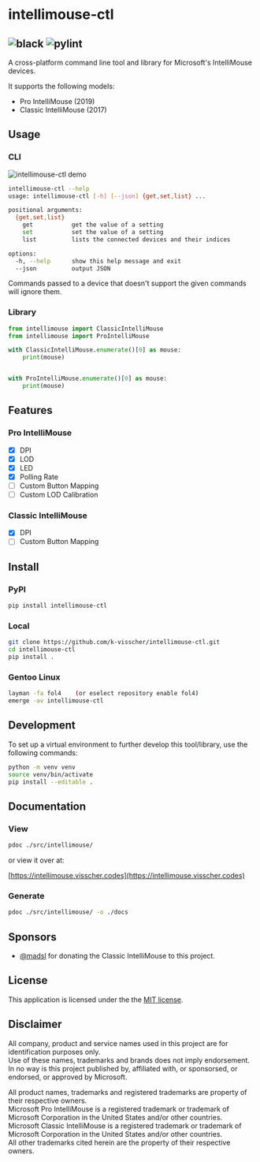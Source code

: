 # intellimouse-ctl
![black](https://img.shields.io/badge/code%20style-black-000000.svg)
![pylint](https://img.shields.io/badge/linter-pylint-00D000.svg)
---
A cross-platform command line tool and library for Microsoft's IntelliMouse devices.

It supports the following models:
* Pro IntelliMouse (2019)
* Classic IntelliMouse (2017)

## Usage
### CLI
![intellimouse-ctl demo](https://user-images.githubusercontent.com/13816979/155191134-e2c7222f-0395-48af-824a-92003c9dadfc.gif)

```bash
intellimouse-ctl --help
usage: intellimouse-ctl [-h] [--json] {get,set,list} ...

positional arguments:
  {get,set,list}
    get           get the value of a setting
    set           set the value of a setting
    list          lists the connected devices and their indices

options:
  -h, --help      show this help message and exit
  --json          output JSON
```
Commands passed to a device that doesn't support the given commands will ignore them.
### Library
```python
from intellimouse import ClassicIntelliMouse
from intellimouse import ProIntelliMouse

with ClassicIntelliMouse.enumerate()[0] as mouse:
    print(mouse)


with ProIntelliMouse.enumerate()[0] as mouse:
    print(mouse)
```

## Features

### Pro IntelliMouse
- [x] DPI
- [x] LOD
- [x] LED
- [x] Polling Rate
- [ ] Custom Button Mapping
- [ ] Custom LOD Calibration

### Classic IntelliMouse
- [x] DPI
- [ ] Custom Button Mapping

## Install

### PyPI
```bash
pip install intellimouse-ctl
```

### Local
```bash
git clone https://github.com/k-visscher/intellimouse-ctl.git
cd intellimouse-ctl
pip install .
```

### Gentoo Linux
```bash
layman -fa fol4    (or eselect repository enable fol4)
emerge -av intellimouse-ctl
```

## Development
To set up a virtual environment to further develop this tool/library, use the following commands:
```bash
python -m venv venv
source venv/bin/activate
pip install --editable .
```

## Documentation

### View
```bash
pdoc ./src/intellimouse/
```
or view it over at:

[https://intellimouse.visscher.codes](https://intellimouse.visscher.codes) 

### Generate
```bash
pdoc ./src/intellimouse/ -o ./docs
```

## Sponsors
* [@madsl](https://github.com/madsl) for donating the Classic IntelliMouse to this project.

## License
This application is licensed under the the [MIT license](./LICENSE).

## Disclaimer
All company, product and service names used in this project are for identification purposes only.<br/>
Use of these names, trademarks and brands does not imply endorsement.<br/>
In no way is this project published by, affiliated with, or sponsorsed, or endorsed, or approved by Microsoft.<br/>

All product names, trademarks and registered trademarks are property of their respective owners.<br/>
Microsoft Pro IntelliMouse is a registered trademark or trademark of Microsoft Corporation in the United States and/or other countries.<br/>
Microsoft Classic IntelliMouse is a registered trademark or trademark of Microsoft Corporation in the United States and/or other countries.<br/>
All other trademarks cited herein are the property of their respective owners.
